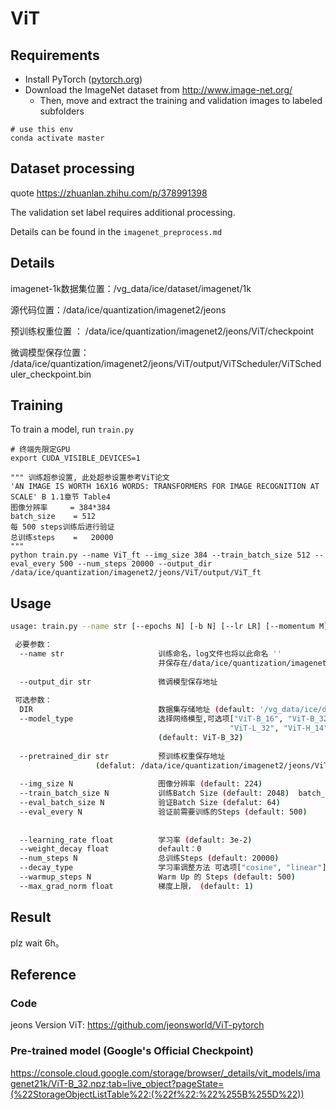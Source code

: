 # ViT

## Requirements

- Install PyTorch ([pytorch.org](http://pytorch.org))
- Download the ImageNet dataset from http://www.image-net.org/
  - Then, move and extract the training and validation images to labeled subfolders

```
# use this env
conda activate master
```

## Dataset processing

quote https://zhuanlan.zhihu.com/p/378991398

The validation set label requires additional processing.

Details can be found in the `imagenet_preprocess.md`

## Details

imagenet-1k数据集位置：/vg_data/ice/dataset/imagenet/1k

源代码位置：/data/ice/quantization/imagenet2/jeons

预训练权重位置 ： /data/ice/quantization/imagenet2/jeons/ViT/checkpoint

微调模型保存位置： /data/ice/quantization/imagenet2/jeons/ViT/output/ViTScheduler/ViTScheduler_checkpoint.bin

## Training

To train a model, run `train.py`

```
# 终端先限定GPU
export CUDA_VISIBLE_DEVICES=1

""" 训练超参设置, 此处超参设置参考ViT论文 
'AN IMAGE IS WORTH 16X16 WORDS: TRANSFORMERS FOR IMAGE RECOGNITION AT SCALE' B 1.1章节 Table4
图像分辨率     = 384*384
batch_size    = 512
每 500 steps训练后进行验证
总训练steps    =   20000
"""
python train.py --name ViT_ft --img_size 384 --train_batch_size 512 --eval_every 500 --num_steps 20000 --output_dir /data/ice/quantization/imagenet2/jeons/ViT/output/ViT_ft
```



## Usage

```bash
usage: train.py --name str [--epochs N] [-b N] [--lr LR] [--momentum M] [--wd W] [-p N] [-e] [--pretrained_model_path] [--load_model_path] [--pretrained_model_path] [--gpu GPU] [DIR]

 必要参数：
  --name str                     训练命名，log文件也将以此命名 ''
                                 并保存在/data/ice/quantization/imagenet2/jeons/logs
                                 
  --output_dir str               微调模型保存地址         
 
 可选参数：                             
  DIR                            数据集存储地址 (default: '/vg_data/ice/dataset/imagenet/1k')
  --model_type                   选择网络模型,可选项["ViT-B_16", "ViT-B_32", "ViT-L_16",
                                                 "ViT-L_32", "ViT-H_14", "R50-ViT-B_16"]
                                 (default: ViT-B_32)
                                 
  --pretrained_dir str           预训练权重保存地址 
                   (defalut: /data/ice/quantization/imagenet2/jeons/ViT/checkpoint/imagenet21k_ViT-B_32.npz)
   
  --img_size N                   图像分辨率 (default: 224)
  --train_batch_size N           训练Batch Size (default: 2048)  batch_size 随着img_size调整                   
  --eval_batch_size N            验证Batch Size (defalut: 64)
  --eval_every N                 验证前需要训练的Steps (default: 500)
  
                                 
  --learning_rate float          学习率 (default: 3e-2)
  --weight_decay float           default：0
  --num_steps N                  总训练Steps (default: 20000)
  --decay_type                   学习率调整方法 可选项["cosine", "linear"]，(default: "cosine")
  --warmup_steps N               Warm Up 的 Steps (default: 500)
  --max_grad_norm float          梯度上限， (default: 1)

```

## Result

plz wait 6h。

## Reference

### Code

jeons Version ViT: https://github.com/jeonsworld/ViT-pytorch

### Pre-trained model (Google's Official Checkpoint)

https://console.cloud.google.com/storage/browser/_details/vit_models/imagenet21k/ViT-B_32.npz;tab=live_object?pageState=(%22StorageObjectListTable%22:(%22f%22:%22%255B%255D%22))
